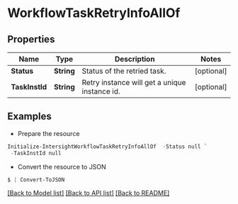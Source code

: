 # WorkflowTaskRetryInfoAllOf
## Properties

Name | Type | Description | Notes
------------ | ------------- | ------------- | -------------
**Status** | **String** | Status of the retried task. | [optional] 
**TaskInstId** | **String** | Retry instance will get a unique instance id. | [optional] 

## Examples

- Prepare the resource
```powershell
Initialize-IntersightWorkflowTaskRetryInfoAllOf  -Status null `
 -TaskInstId null
```

- Convert the resource to JSON
```powershell
$ | Convert-ToJSON
```

[[Back to Model list]](../README.md#documentation-for-models) [[Back to API list]](../README.md#documentation-for-api-endpoints) [[Back to README]](../README.md)

